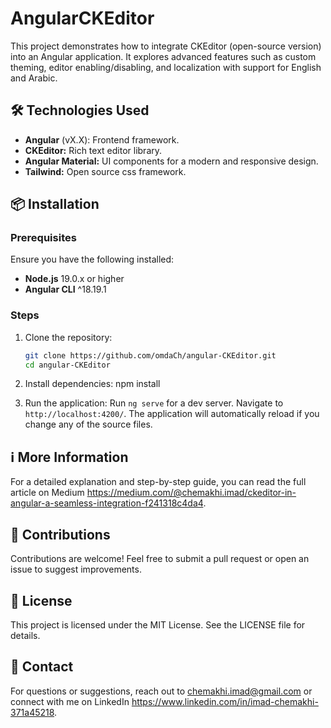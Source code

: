 # AngularCKEditor

This project demonstrates how to integrate CKEditor (open-source version) into an Angular application. It explores advanced features such as custom theming, editor enabling/disabling, and localization with support for English and Arabic.

## 🛠️ Technologies Used
- **Angular** (vX.X): Frontend framework.
- **CKEditor:** Rich text editor library.
- **Angular Material:** UI components for a modern and responsive design.
- **Tailwind:** Open source css framework.

## 📦 Installation

### Prerequisites
Ensure you have the following installed:
- **Node.js** 19.0.x or higher
- **Angular CLI** ^18.19.1

### Steps
1. Clone the repository:
   ```bash
   git clone https://github.com/omdaCh/angular-CKEditor.git
   cd angular-CKEditor

2. Install dependencies:
   npm install

3. Run the application:
   Run `ng serve` for a dev server. Navigate to `http://localhost:4200/`. The application will automatically reload if you change any of the source files.

## ℹ️ More Information
For a detailed explanation and step-by-step guide, you can read the full article on Medium https://medium.com/@chemakhi.imad/ckeditor-in-angular-a-seamless-integration-f241318c4da4.

## 🤝 Contributions
Contributions are welcome! Feel free to submit a pull request or open an issue to suggest improvements.

## 📄 License
This project is licensed under the MIT License. See the LICENSE file for details.

## 📧 Contact
For questions or suggestions, reach out to chemakhi.imad@gmail.com or connect with me on LinkedIn https://www.linkedin.com/in/imad-chemakhi-371a45218.